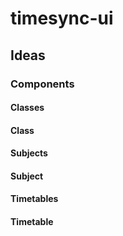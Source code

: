 # timesync-ui

## Ideas

### Components

#### Classes

#### Class

#### Subjects

#### Subject

#### Timetables

#### Timetable
